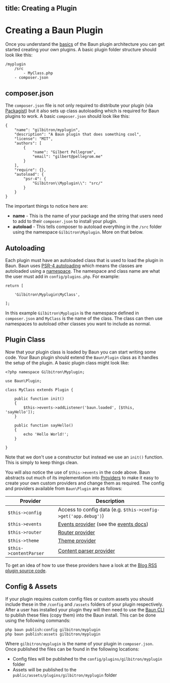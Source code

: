 title: Creating a Plugin
----
# Creating a Baun Plugin

Once you understand the [basics](/docs/plugins/basics) of the Baun plugin architecture you can get started creating
your own plugins. A basic plugin folder structure should look like this:

    /myplugin
        /src
            - MyClass.php
        - composer.json

## composer.json

The `composer.json` file is not only required to distribute your plugin (via [Packagist](https://packagist.org)) but
it also sets up class autoloading which is required for Baun plugins to work. A basic `composer.json` should look like
this:

    {
        "name": "gilbitron/myplugin",
        "description": "A Baun plugin that does something cool",
        "license": "MIT",
        "authors": [
            {
                "name": "Gilbert Pellegrom",
                "email": "gilbert@pellegrom.me"
            }
        ],
        "require": {},
        "autoload": {
            "psr-4": {
                "Gilbitron\\Myplugin\\": "src/"
            }
        }
    }

The important things to notice here are:

* **name** - This is the name of your package and the string that users need to add to their `composer.json` to install your plugin.
* **autoload** - This tells composer to autoload everything in the `/src` folder using the namespace `Gilbitron\Myplugin`. More on that below.

## Autoloading

Each plugin must have an autoloaded class that is used to load the plugin in Baun. Baun uses
[PSR-4 autoloading](http://www.php-fig.org/psr/psr-4) which means the classes are autoloaded using a
[namespace](http://php.net/manual/en/language.namespaces.rationale.php). The namespace and class name are what the user
must add in `config/plugins.php`. For example:

    return [

        'Gilbitron\Myplugin\MyClass',

    ];

In this example `Gilbitron\Myplugin` is the namespace defined in `composer.json` and `MyClass` is the name of the class.
The class can then use namespaces to autoload other classes you want to include as normal.

## Plugin Class

Now that your plugin class is loaded by Baun you can start writing some code. Your Baun plugin should extend the
`Baun\Plugin` class as it handles the setup of the plugin. A basic plugin class might look like:

    <?php namespace Gilbitron\Myplugin;

    use Baun\Plugin;

    class MyClass extends Plugin {

        public function init()
        {
            $this->events->addListener('baun.loaded', [$this, 'sayHello']);
        }

        public function sayHello()
        {
            echo 'Hello World!';
        }

    }

Note that we don't use a constructor but instead we use an `init()` function. This is simply to keep things
clean.

You will also notice the use of `$this->events` in the code above. Baun abstracts out much of its implementation
into [Providers](/docs/advanced/providers) to make it easy to create your own custom providers and change them as required.
The config and providers available from `Baun\Plugin` are as follows:

Provider | Description
-------- | -----------
`$this->config` | Access to config data (e.g. `$this->config->get('app.debug')`)
`$this->events` | [Events provider](https://github.com/BaunCMS/Framework/blob/master/src/Providers/Events.php) (see the [events docs](/docs/plugins/events))
`$this->router` | [Router provider](https://github.com/BaunCMS/Framework/blob/master/src/Providers/Router.php)
`$this->theme` |  [Theme provider](https://github.com/BaunCMS/Framework/blob/master/src/Providers/Theme.php)
`$this->contentParser` | [Content parser provider](https://github.com/BaunCMS/Framework/blob/master/src/Providers/ContentParser.php)

To get an idea of how to use these providers have a look at the [Blog RSS plugin source code](https://github.com/BaunCMS/Baun-Blog-Rss/blob/master/src/BlogRss.php).

## Config & Assets

If your plugin requires custom config files or custom assets you should include these in the `/config` and `/assets` folders
of your plugin respectively. After a user has installed your plugin they will then need to use the [Baun CLI](/docs/advanced/cli)
to publish these files (copy them) into the Baun install. This can be done using the following commands:

    php baun publish:config gilbitron/myplugin
    php baun publish:assets gilbitron/myplugin

Where `gilbitron/myplugin` is the name of your plugin in `composer.json`. Once published the files can be found in the
following locations:

* Config files will be published to the `config/plugins/gilbitron/myplugin` folder
* Assets will be published to the `public/assets/plugins/gilbitron/myplugin` folder